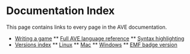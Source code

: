 Documentation Index
===================
This page contains links to every page in the AVE documentation.

* [Writing a game](/guide.md)
** [Full AVE language reference](/language_reference.md)
** [Syntax highlighting](/syntax_highlight.md)
* [Versions index](/versions.md)
** [Linux](/linux.md)
** [Mac](/mac.md)
** [Windows](/windows.md)
** [EMF badge version](/emf.md)
